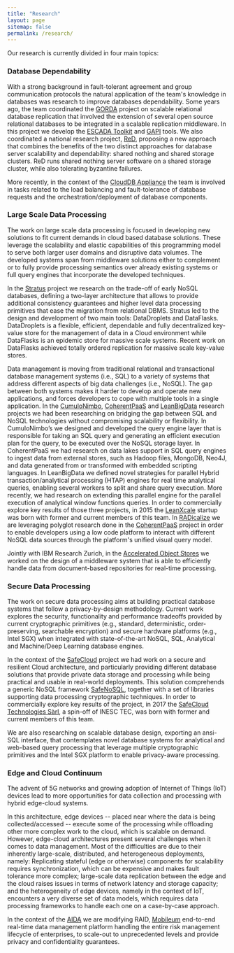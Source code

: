 ```yaml
---
title: "Research"
layout: page
sitemap: false
permalink: /research/
---
```


Our research is currently divided in four main topics:

### Database Dependability

With a strong background in fault-tolerant agreement and group communication protocols the natural application of the team's knowledge in databases was research to improve databases dependability.
Some years ago, the team coordinated the [GORDA](/projects/gorda) project on scalable relational database replication that involved the extension of several open source relational databases to be integrated in a scalable replication middleware. In this project we develop the [ESCADA Toolkit](/tools/escada_toolkit) and [GAPI](/tools/gapi) tools.  We also coordinated a national research project, [ReD](/projects/red), proposing a new approach that combines the benefits of the two distinct approaches for
database server scalability and dependability: shared nothing and shared storage clusters. ReD runs shared
nothing server software on a shared storage cluster, while also tolerating byzantine failures.

More recently, in the context of the [CloudDB Appliance](/projects/cloudb) the team is involved in tasks related to the load balancing and fault-tolerance of database requests and the orchestration/deployment of database components.

### Large Scale Data Processing

The work on large scale data processing is focused in developing new solutions to fit current demands in cloud based database solutions. These leverage the scalability and elastic capabilities of this programming model to serve both larger user domains and disruptive data volumes. The developed systems span from middleware solutions either to complement or to fully provide processing semantics over already existing systems or full query engines that incorporate the developed techniques.

In the [Stratus](/projects/stratus) project we research on the trade-off of early NoSQL databases, defining a two-layer architecture that allows to provide additional consistency guarantees and higher level data processing primitives that ease the migration from relational DBMS. Stratus led to the design and development of two main tools: DataDroplets and DataFlasks. DataDroplets is a flexible, efficient, dependable and fully decentralized key-value store for the management of data in a Cloud environment while DataFlasks is an epidemic store for massive scale systems. Recent work on DataFlasks achieved totally ordered replication for massive scale key-value stores.

Data management is moving from traditional relational and transactional database management systems (i.e., SQL) to a variety of systems that address different aspects of big data challenges (i.e., NoSQL). The gap between both systems makes it harder to develop and operate new applications, and forces developers to cope with multiple tools in a single application. In the  [CumuloNimbo](/projects/cn), [CoherentPaaS](/projects/cpaas) and [LeanBigData](/projects/lbd) research projects we had been researching on bridging the gap between SQL and NoSQL technologies without compromising scalability or flexibility.
In CumuloNimbo’s we designed and developed the query engine layer that is responsible for taking an SQL query and generating an efficient execution plan for the query, to be executed over the NoSQL storage layer. In CoherentPaaS we had research on data lakes support in SQL query engines to ingest data from external stores, such as Hadoop files, MongoDB, Neo4J, and data generated from or transformed with embedded scripting languages. In LeanBigData we defined novel strategies for parallel Hybrid transaction/analytical processing (HTAP) engines for real time analytical queries, enabling several workers to split and share query execution. More recently, we had research on extending this parallel engine for the parallel execution of analytical window functions queries.  In order to commercially explore key results of those three projects, in 2015 the [LeanXcale](https://www.leanxcale.com/) startup was born with former and current members of this team. In [RADicalize](/projects/radicalize) we are leveraging polyglot research done in the [CoherentPaaS](/projects/cpaas) project in order to enable developers using a low code platform to interact with different NoSQL data sources through the platform's unified visual query model.

Jointly with IBM Research Zurich, in the [Accelerated Object Stores](/projects/ibmaos) we worked on the design of a middleware system that is able to efficiently handle data from document-based repositories for real-time processing.

### Secure Data Processing

The work on secure data processing aims at building practical database systems that follow a privacy-by-design methodology. Current work explores the security, functionality and performance tradeoffs provided by current cryptographic primitives (e.g., standard, deterministic, order-preserving, searchable encryption) and secure hardware platforms (e.g., Intel SGX) when integrated with state-of-the-art NoSQL, SQL, Analytical and Machine/Deep Learning database engines.

In the context of the [SafeCloud](/projects/safecloud) project we had work on a secure and resilient Cloud architecture, and particularly providing different database solutions that provide private data storage and processing while being practical and usable in real-world deployments. This solution comprehends a generic NoSQL framework [SafeNoSQL](/tools/safenosql), together with a set of libraries supporting data processing cryptographic techniques.  In order to commercially explore key results of the project, in 2017 the [SafeCloud Technologies Sàrl](https://safecloudtech.com/), a spin-off of INESC TEC, was born with former and current members of this team.

We are also researching on scalable database design, exporting an ansi-SQL interface, that contemplates novel database systems for analytical and web-based query processing that leverage multiple cryptographic primitives and the Intel SGX platform to enable privacy-aware processing.

### Edge and Cloud Continuum

The advent of 5G networks and growing adoption of Internet of Things (IoT) devices lead to more opportunities for data collection and processing with hybrid edge-cloud systems.

In this architecture, edge devices -- placed near where the data is being collected/accessed -- execute some of the processing while offloading other more complex work to the cloud, which is scalable on demand. However, edge-cloud architectures present several challenges when it comes to data management. Most of the difficulties are due to their inherently large-scale, distributed, and heterogeneous deployments, namely: Replicating stateful (edge or otherwise) components for scalability requires synchronization, which can be expensive and makes fault tolerance more complex; large-scale data replication between the edge and the cloud raises issues in terms of network latency and storage capacity; and the heterogeneity of edge devices, namely in the context of IoT, encounters a very diverse set of data models, which requires data processing frameworks to handle each one on a case-by-case approach.

In the context of the [AIDA](/projects/aida) we are modifying RAID, [Mobileum](https://www.mobileum.com/) end-to-end real-time data management platform handling the entire risk management lifecycle of enterprises, to scale-out to unprecedented levels and provide privacy and confidentiality guarantees.